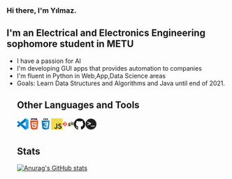 <h3>Hi there, I'm Yılmaz.</h3>
<body
<div>
<h2>I'm an Electrical and Electronics Engineering sophomore student in METU</h2>
<ul>
    <li>I have a passion for AI</li>
    <li>I'm developing GUI apps that provides automation to companies</li>
    <li>I'm fluent in Python in Web,App,Data Science areas</li>
    <li>Goals: Learn Data Structures and Algorithms and Java until end of 2021.</li>
</div>
<h2>Other Languages and Tools</h2>
<div>
  <p>
  <img align="left" alt="Visual Studio Code" width="26px" src="https://raw.githubusercontent.com/github/explore/80688e429a7d4ef2fca1e82350fe8e3517d3494d/topics/visual-studio-code/visual-studio-code.png" />
  <img align="left" alt="HTML5" width="26px" src="https://raw.githubusercontent.com/github/explore/80688e429a7d4ef2fca1e82350fe8e3517d3494d/topics/html/html.png"/>
  <img align="left" alt="CSS3" width="26px" src="https://raw.githubusercontent.com/github/explore/80688e429a7d4ef2fca1e82350fe8e3517d3494d/topics/css/css.png" />
  <img align="left" alt="JavaScript" width="26px" src="https://raw.githubusercontent.com/github/explore/80688e429a7d4ef2fca1e82350fe8e3517d3494d/topics/javascript/javascript.png" />
  <img align="left" alt="Git" width="26px" src="https://raw.githubusercontent.com/github/explore/80688e429a7d4ef2fca1e82350fe8e3517d3494d/topics/git/git.png" />
  <img align="left" alt="GitHub" width="26px" src="https://raw.githubusercontent.com/github/explore/78df643247d429f6cc873026c0622819ad797942/topics/github/github.png"/>
  <img align="left" alt="Terminal" width="26px" src="https://raw.githubusercontent.com/github/explore/80688e429a7d4ef2fca1e82350fe8e3517d3494d/topics/terminal/terminal.png"/>
  </p>
</div>
<p><br><br></p>
<h2>Stats</h2>

[![Anurag's GitHub stats](https://github-readme-stats.vercel.app/api?username=yilmaz0734)](https://github.com/anuraghazra/github-readme-stats)

</body>
